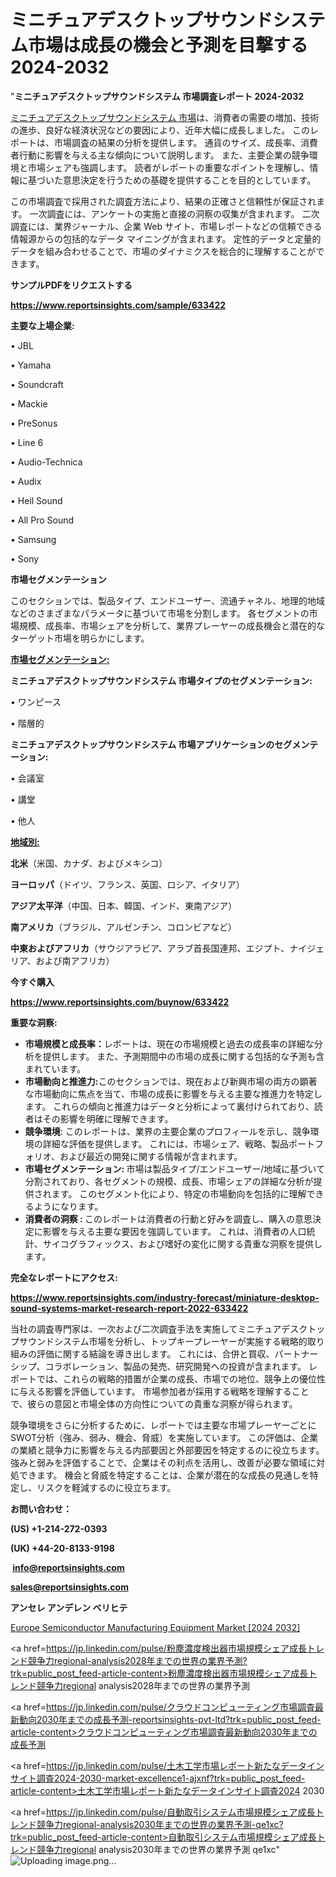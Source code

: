 # ミニチュアデスクトップサウンドシステム市場は成長の機会と予測を目撃する2024-2032

"<strong>ミニチュアデスクトップサウンドシステム 市場調査レポート 2024-2032</strong>

<a href=https://www.reportsinsights.com/sample/633422>ミニチュアデスクトップサウンドシステム 市場</a>は、消費者の需要の増加、技術の進歩、良好な経済状況などの要因により、近年大幅に成長しました。 このレポートは、市場調査の結果の分析を提供します。 通貨のサイズ、成長率、消費者行動に影響を与える主な傾向について説明します。 また、主要企業の競争環境と市場シェアも強調します。 読者がレポートの重要なポイントを理解し、情報に基づいた意思決定を行うための基礎を提供することを目的としています。

この市場調査で採用された調査方法により、結果の正確さと信頼性が保証されます。 一次調査には、アンケートの実施と直接の洞察の収集が含まれます。 二次調査には、業界ジャーナル、企業 Web サイト、市場レポートなどの信頼できる情報源からの包括的なデータ マイニングが含まれます。 定性的データと定量的データを組み合わせることで、市場のダイナミクスを総合的に理解することができます。

<strong><b>サンプルPDFをリクエストする</b></strong>

<a href=https://www.reportsinsights.com/sample/633422><strong><u>https://www.reportsinsights.com/sample/633422</u></strong></a>

<strong>主要な上場企業:</strong>

• JBL

• Yamaha

• Soundcraft

• Mackie

• PreSonus

• Line 6

• Audio-Technica

• Audix

• Heil Sound

• All Pro Sound

• Samsung

• Sony

<strong>市場セグメンテーション</strong>

このセクションでは、製品タイプ、エンドユーザー、流通チャネル、地理的地域などのさまざまなパラメータに基づいて市場を分割します。 各セグメントの市場規模、成長率、市場シェアを分析して、業界プレーヤーの成長機会と潜在的なターゲット市場を明らかにします。

<strong><u>市場セグメンテーション</u></strong><strong><u>:</u></strong>

<strong>ミニチュアデスクトップサウンドシステム 市場タイプのセグメンテーション:</strong>

• ワンピース

• 階層的

<strong>ミニチュアデスクトップサウンドシステム 市場アプリケーションのセグメンテーション:</strong>

• 会議室

• 講堂

• 他人

<strong><u>地域別</u></strong><strong><u>:</u></strong>

<strong>北米</strong>（米国、カナダ、およびメキシコ）

<strong>ヨーロッパ</strong>（ドイツ、フランス、英国、ロシア、イタリア）

<strong>アジア太平洋</strong>（中国、日本、韓国、インド、東南アジア）

<strong>南アメリカ</strong>（ブラジル、アルゼンチン、コロンビアなど）

<strong>中東およびアフリカ</strong>（サウジアラビア、アラブ首長国連邦、エジプト、ナイジェリア、および南アフリカ）

<strong>今すぐ購入</strong>

<a href=https://www.reportsinsights.com/buynow/633422><strong><u>https://www.reportsinsights.com/buynow/633422</u></strong></a>

<strong>重要な洞察:</strong>
<ul>
  <li><strong>市場規模と成長率：</strong>レポートは、現在の市場規模と過去の成長率の詳細な分析を提供します。 また、予測期間中の市場の成長に関する包括的な予測も含まれています。</li>
  <li><strong>市場動向と推進力:</strong>このセクションでは、現在および新興市場の両方の顕著な市場動向に焦点を当て、市場の成長に影響を与える主要な推進力を特定します。 これらの傾向と推進力はデータと分析によって裏付けられており、読者はその影響を明確に理解できます。</li>
  <li><strong>競争環境</strong>: このレポートは、業界の主要企業のプロフィールを示し、競争環境の詳細な評価を提供します。 これには、市場シェア、戦略、製品ポートフォリオ、および最近の開発に関する情報が含まれます。</li>
  <li><strong>市場セグメンテーション: </strong>市場は製品タイプ/エンドユーザー/地域に基づいて分割されており、各セグメントの規模、成長、市場シェアの詳細な分析が提供されます。 このセグメント化により、特定の市場動向を包括的に理解できるようになります。</li>
  <li><strong>消費者の洞察 : </strong>このレポートは消費者の行動と好みを調査し、購入の意思決定に影響を与える主要な要因を強調しています。 これは、消費者の人口統計、サイコグラフィックス、および嗜好の変化に関する貴重な洞察を提供します。</li>
</ul>
<strong>完全なレポートにアクセス:</strong>

<a href=https://www.reportsinsights.com/industry-forecast/miniature-desktop-sound-systems-market-research-report-2022-633422><strong><u><b>https://www.reportsinsights.com/industry-forecast/miniature-desktop-sound-systems-market-research-report-2022-633422</b></u></strong></a>

当社の調査専門家は、一次および二次調査手法を実施してミニチュアデスクトップサウンドシステム市場を分析し、トップキープレーヤーが実施する戦略的取り組みの評価に関する結論を導き出します。 これには、合併と買収、パートナーシップ、コラボレーション、製品の発売、研究開発への投資が含まれます。 レポートでは、これらの戦略的措置が企業の成長、市場での地位、競争上の優位性に与える影響を評価しています。 市場参加者が採用する戦略を理解することで、彼らの意図と市場全体の方向性についての貴重な洞察が得られます。

競争環境をさらに分析するために、レポートでは主要な市場プレーヤーごとにSWOT分析（強み、弱み、機会、脅威）を実施しています。 この評価は、企業の業績と競争力に影響を与える内部要因と外部要因を特定するのに役立ちます。 強みと弱みを評価することで、企業はその利点を活用し、改善が必要な領域に対処できます。 機会と脅威を特定することは、企業が潜在的な成長の見通しを特定し、リスクを軽減するのに役立ちます。

<strong>お問い合わせ：</strong>

<strong>(US) +1-214-272-0393</strong>

<strong>(UK) +44-20-8133-9198</strong>

<strong> </strong><a href=info@reportsinsights.com><strong><u>info@reportsinsights.com</u></strong></a>

<a href=sales@reportsinsights.com><strong><u>sales@reportsinsights.com</u></strong></a>

<strong>アンセレ アンデレン ベリヒテ</strong>

<a href=https://www.linkedin.com/pulse/europe-semiconductor-manufacturing-equipment-markets-seewf/>Europe Semiconductor Manufacturing Equipment Market [2024 2032]</a>

<a href=https://jp.linkedin.com/pulse/粉塵濃度検出器市場規模シェア成長トレンド競争力regional-analysis2028年までの世界の業界予測?trk=public_post_feed-article-content>粉塵濃度検出器市場規模シェア成長トレンド競争力regional analysis2028年までの世界の業界予測</a>

<a href=https://jp.linkedin.com/pulse/クラウドコンピューティング市場調査最新動向2030年までの成長予測-reportsinsights-pvt-ltd?trk=public_post_feed-article-content>クラウドコンピューティング市場調査最新動向2030年までの成長予測</a>

<a href=https://jp.linkedin.com/pulse/土木工学市場レポート新たなデータインサイト調査2024-2030-market-excellence1-ajxnf?trk=public_post_feed-article-content>土木工学市場レポート新たなデータインサイト調査2024 2030</a>

<a href=https://jp.linkedin.com/pulse/自動取引システム市場規模シェア成長トレンド競争力regional-analysis2030年までの世界の業界予測-qe1xc?trk=public_post_feed-article-content>自動取引システム市場規模シェア成長トレンド競争力regional analysis2030年までの世界の業界予測 qe1xc</a>"
![Uploading image.png…]()
